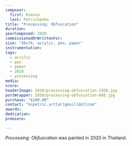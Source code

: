 ```yaml
---
composer:
  first: Ksenia
  last: Petrichenko
title: "Processing: Obfuscation"
duration:
yearComposed: 2020
commissionedOrWrittenFor:
size: "56x76, acrylic, pen, paper"
instrumentation:
tags:
  - acrylic
  - pen
  - paper
  - 2020
  - processing
media:
score:
headerImage: 2020/processing-obfuscation-1920.jpg
portWrapper: 2020/processing-obfuscation-660.jpg
purchase: "$200.00"
contact: "kspetric.art[at]gmail[dot]com"
awards:
dedication:
premiere:

---
```

*Processing: Obfuscation* was painted in 2020 in Thailand.
<br><Br>
